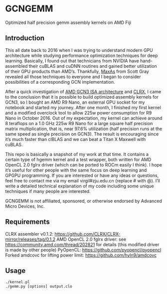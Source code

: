 # GCNGEMM
Optimized half precision gemm assembly kernels on AMD Fiji

## Introduction
This all date back to 2016 when I was trying to understand modern GPU architecture while studying performance optimization techniques for deep learning. Basically, I found out that technicians from NVIDIA have hand-assembled their cuBLAS and cuDNN routines and gained better utilization of their GPU products than AMD’s. Thankfully, [MaxAs](https://github.com/NervanaSystems/maxas) from Scott Gray revealed all those techniques to everyone and I began to consider possibilities of a corresponding GCN implementation.

After a quick investigation of [AMD GCN3 ISA architecture](http://gpuopen.com/compute-product/amd-gcn3-isa-architecture-manual/) and [CLRX](https://github.com/CLRX/CLRX-mirror), I came to the conclusion that it is possible to build optimized assembly kernels for GCN3, so I bought an AMD R9 Nano, an external GPU socket for my notebook and started my journey. After one month, I finished my first kernel and a modified overclock tool to allow 225w power consumption for R9 Nano in October 2016. Out of my expectation, my kernel can achieve around 8 teraflops on a 1.0 GHz 225w R9 Nano for a large square half precision matrix multiplication, that is, near 97.6% utilization (half precision runs at the same speed as single precision on GCN3). The result is encouraging since it’s much faster than clBLAS and we can beat a Titan X Maxwell with cuBLAS.

This repo is basically a snapshot of my work at that time. It contains a certain type of hgemm kernel and a test wrapper, both written for AMD OpenCL 2.0 fglrx driver (which can be ported to ROCm easily I think). I hope it’s useful for other people with the same focus on deep learning and GPGPU programming. If you are interested or have any ideas or questions, feel free to contact me via my email virgil#zju.edu.cn (replace # with @). I’ll write a detailed technical explanation of my code including some unique techniques if many people are interested.

GCNGEMM is not affiliated, sponsored, or otherwise endorsed by Advanced Micro Devices, Inc.

## Requirements
CLRX assembler v0.1.2: https://github.com/CLRX/CLRX-mirror/releases/tag/0.1.2
AMD OpenCL 2.0 fglrx driver: see https://community.amd.com/thread/202821 for details (this modified driver is made by other people)
PyOpenCL: https://github.com/pyopencl/pyopencl
Forked amdcovc for lifting power limit: https://github.com/hyln9/amdcovc

## Usage
```
./kernel.pl
./gemm.py [options] output.clo
```

